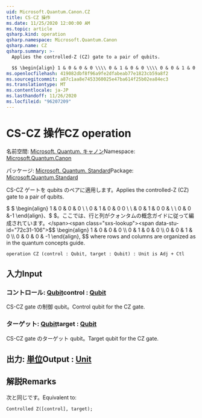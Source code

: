 ```yaml
---
uid: Microsoft.Quantum.Canon.CZ
title: CS-CZ 操作
ms.date: 11/25/2020 12:00:00 AM
ms.topic: article
qsharp.kind: operation
qsharp.namespace: Microsoft.Quantum.Canon
qsharp.name: CZ
qsharp.summary: >-
  Applies the controlled-Z (CZ) gate to a pair of qubits.

  $$ \begin{align} 1 & 0 & 0 & 0 \\\\ 0 & 1 & 0 & 0 \\\\ 0 & 0 & 1 & 0 \\\\ 0 & 0 & 0 & -1 \end{align}, $$ where rows and columns are organized as in the quantum concepts guide.
ms.openlocfilehash: 419082dbf8f96a9fe2dfabeab77e1823cb59a8f2
ms.sourcegitcommit: a87c1aa8e7453360025e47ba614f25b02ea84ec3
ms.translationtype: MT
ms.contentlocale: ja-JP
ms.lasthandoff: 11/26/2020
ms.locfileid: "96207209"
---
```

# <a name="cz-operation"></a><span data-ttu-id="72c31-102">CS-CZ 操作</span><span class="sxs-lookup"><span data-stu-id="72c31-102">CZ operation</span></span>

<span data-ttu-id="72c31-103">名前空間: [Microsoft. Quantum. キャノン](xref:Microsoft.Quantum.Canon)</span><span class="sxs-lookup"><span data-stu-id="72c31-103">Namespace: [Microsoft.Quantum.Canon](xref:Microsoft.Quantum.Canon)</span></span>

<span data-ttu-id="72c31-104">パッケージ: [Microsoft. Quantum. Standard](https://nuget.org/packages/Microsoft.Quantum.Standard)</span><span class="sxs-lookup"><span data-stu-id="72c31-104">Package: [Microsoft.Quantum.Standard](https://nuget.org/packages/Microsoft.Quantum.Standard)</span></span>


<span data-ttu-id="72c31-105">CS-CZ ゲートを qubits のペアに適用します。</span><span class="sxs-lookup"><span data-stu-id="72c31-105">Applies the controlled-Z (CZ) gate to a pair of qubits.</span></span>

<span data-ttu-id="72c31-106">$ $ \begin{align} 1 & 0 & 0 & 0 \\ \\ 0 & 1 & 0 & 0 0 \\ \\ & 0 & 1 & 0 0 & \\ \\ 0 & 0 &-1 \end{align}、$ $。ここでは、行と列がクォンタムの概念ガイドに従って編成されています。</span><span class="sxs-lookup"><span data-stu-id="72c31-106">$$ \begin{align} 1 & 0 & 0 & 0 \\\\ 0 & 1 & 0 & 0 \\\\ 0 & 0 & 1 & 0 \\\\ 0 & 0 & 0 & -1 \end{align}, $$ where rows and columns are organized as in the quantum concepts guide.</span></span>

```qsharp
operation CZ (control : Qubit, target : Qubit) : Unit is Adj + Ctl
```


## <a name="input"></a><span data-ttu-id="72c31-107">入力</span><span class="sxs-lookup"><span data-stu-id="72c31-107">Input</span></span>

### <a name="control--qubit"></a><span data-ttu-id="72c31-108">コントロール: [Qubit](xref:microsoft.quantum.lang-ref.qubit)</span><span class="sxs-lookup"><span data-stu-id="72c31-108">control : [Qubit](xref:microsoft.quantum.lang-ref.qubit)</span></span>

<span data-ttu-id="72c31-109">CS-CZ gate の制御 qubit。</span><span class="sxs-lookup"><span data-stu-id="72c31-109">Control qubit for the CZ gate.</span></span>


### <a name="target--qubit"></a><span data-ttu-id="72c31-110">ターゲット: [Qubit](xref:microsoft.quantum.lang-ref.qubit)</span><span class="sxs-lookup"><span data-stu-id="72c31-110">target : [Qubit](xref:microsoft.quantum.lang-ref.qubit)</span></span>

<span data-ttu-id="72c31-111">CS-CZ gate のターゲット qubit。</span><span class="sxs-lookup"><span data-stu-id="72c31-111">Target qubit for the CZ gate.</span></span>



## <a name="output--unit"></a><span data-ttu-id="72c31-112">出力: [単位](xref:microsoft.quantum.lang-ref.unit)</span><span class="sxs-lookup"><span data-stu-id="72c31-112">Output : [Unit](xref:microsoft.quantum.lang-ref.unit)</span></span>



## <a name="remarks"></a><span data-ttu-id="72c31-113">解説</span><span class="sxs-lookup"><span data-stu-id="72c31-113">Remarks</span></span>

<span data-ttu-id="72c31-114">次と同じです。</span><span class="sxs-lookup"><span data-stu-id="72c31-114">Equivalent to:</span></span>

```qsharp
Controlled Z([control], target);
```